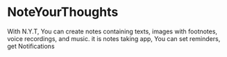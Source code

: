 # NoteYourThoughts
With N.Y.T, 
You can create notes containing texts, images with footnotes, voice recordings, and music. 
it is notes taking app, You can set reminders, get Notifications
